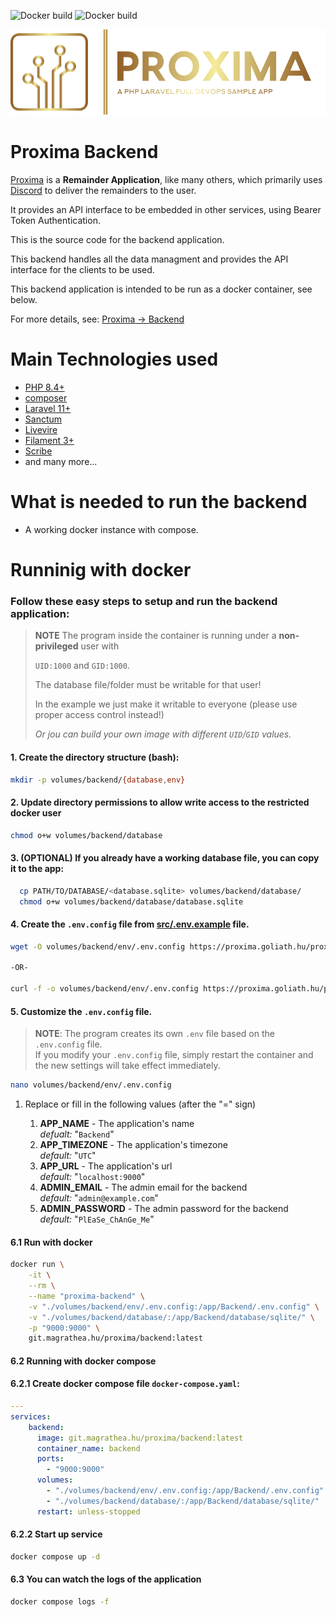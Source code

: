 ![Docker build](https://proxima.goliath.hu/proxima/backend/actions/workflows/latest.yaml/badge.svg)
![Docker build](https://proxima.goliath.hu/proxima/backend/actions/workflows/testing.yaml/badge.svg?branch=dev)

![Proxima Discord bot](res/logo.svg)

# Proxima Backend

[Proxima](https://proxima.goliath.hu) is a **Remainder Application**, like many others, which primarily uses [Discord](https://discord.com/) to deliver the remainders to the user.

It provides an API interface to be embedded in other services, using Bearer Token Authentication.

This is the source code for the backend application.

This backend handles all the data managment and provides the API interface for the clients to be used.

This backend application is intended to be run as a docker container, see below.

For more details, see: [Proxima -> Backend](https://proxima.goliath.hu#backend)

# Main Technologies used
- [PHP 8.4+](https://www.php.net/)
- [composer](https://getcomposer.org/)
- [Laravel 11+ ](https://laravel.com/)
- [Sanctum](https://laravel.com/docs/11.x/sanctum)
- [Livevire](https://laravel-livewire.com/)
- [Filament 3+](https://filamentphp.com/)
- [Scribe](https://scribe.knuckles.wtf/laravel)
- and many more...

# What is needed to run the backend

- A working docker instance with compose.

# Runninig with docker

### Follow these easy steps to setup and run the backend application:

> **NOTE** The program inside the container is running under a **non-privileged** user with
>
> `UID:1000` and `GID:1000`.
>
> The database file/folder must be writable for that user!
>
> In the example we just make it writable to everyone (please use proper access control instead!)
>
> *Or jou can build your own image with different `UID`/`GID` values.*

#### 1. Create the directory structure (bash):

```bash
mkdir -p volumes/backend/{database,env}
```

#### 2. Update directory permissions to allow write access to the restricted docker user

```bash
chmod o+w volumes/backend/database
```

#### 3. (OPTIONAL) If you already have a working database file, you can copy it to the app:

```bash
  cp PATH/TO/DATABASE/<database.sqlite> volumes/backend/database/
  chmod o+w volumes/backend/database/database.sqlite
```

#### 4. Create the `.env.config` file from [src/.env.example](src/.env.example) file.

```bash
wget -O volumes/backend/env/.env.config https://proxima.goliath.hu/proxima/backend/raw/branch/main/src/.env.example

-OR-

curl -f -o volumes/backend/env/.env.config https://proxima.goliath.hu/proxima/backend/raw/branch/main/src/.env.example

```
#### 5. Customize the `.env.config` file.

> **NOTE**: The program creates its own `.env` file based on the `.env.config` file.<br>
> If you modify your `.env.config` file, simply restart the container and the new settings will take effect immediately.

```bash
nano volumes/backend/env/.env.config
```
1. Replace or fill in the following values (after the "=" sign)

    1. **APP_NAME** - The application's name <br>
        *defualt:* "`Backend`"
    1. **APP_TIMEZONE** - The application's timezone<br>
      *default:* "`UTC`"
    1. **APP_URL** - The application's url<br>
      *default:* "`localhost:9000`"
    1. **ADMIN_EMAIL** - The admin email for the backend<br>
      *default:* "`admin@example.com`"
    1. **ADMIN_PASSWORD** - The admin password for the backend<br>
      *default:* "`PlEaSe_ChAnGe_Me`"

#### 6.1 Run with docker

```bash
docker run \
    -it \
    --rm \
    --name "proxima-backend" \
    -v "./volumes/backend/env/.env.config:/app/Backend/.env.config" \
    -v "./volumes/backend/database/:/app/Backend/database/sqlite/" \
    -p "9000:9000" \
    git.magrathea.hu/proxima/backend:latest
```

#### 6.2 Running with docker compose

#### 6.2.1 Create docker compose file `docker-compose.yaml`:

```yaml
---
services:
    backend:
      image: git.magrathea.hu/proxima/backend:latest
      container_name: backend
      ports:
        - "9000:9000"
      volumes:
        - "./volumes/backend/env/.env.config:/app/Backend/.env.config"
        - "./volumes/backend/database/:/app/Backend/database/sqlite/"
      restart: unless-stopped
```

#### 6.2.2 Start up service

```bash
docker compose up -d
```

#### 6.3 You can watch the logs of the application

```bash
docker compose logs -f
```


